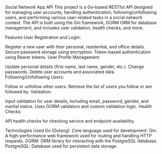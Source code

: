 Social Network App API
This project is a Go-based RESTful API designed for managing user accounts, handling authentication, following/unfollowing users, and performing various user-related tasks in a social network context. The API is built using the Gin framework, GORM ORM for database management, and includes user validation, health checks, and more.

Features
User Registration and Login:

Register a new user with their personal, residential, and office details.
Secure password storage using encryption.
Token-based authentication using Bearer tokens.
User Profile Management:

Update personal details (first name, last name, gender, etc.).
Change passwords.
Delete user accounts and associated data.
Following/Unfollowing Users:

Follow or unfollow other users.
Retrieve the list of users you follow or are followed by.
Validation:

Input validation for user details, including email, password, gender, and marital status.
Uses GORM validators and custom validation logic.
Health Checks:

API health checks for checking service and endpoint availability.

Technologies Used
Go (Golang): Core language used for development.
Gin: A high-performance web framework used for routing and handling HTTP requests.
GORM: ORM library for interacting with the PostgreSQL database.
PostgreSQL: Database used for persistent data storage.
